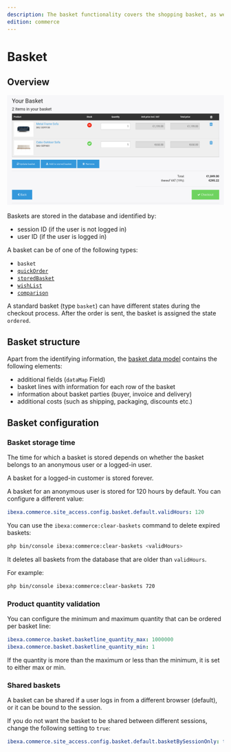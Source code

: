 ```yaml
---
description: The basket functionality covers the shopping basket, as well as wishlist and stored, named baskets.
edition: commerce
---
```


# Basket

## Overview

![](../img/basket_1.png)

Baskets are stored in the database and identified by: 

- session ID (if the user is not logged in)
- user ID (if the user is logged in)

A basket can be of one of the following types:

- `basket`
- [`quickOrder`](../quick_order/quick_order.md)
- [`storedBasket`](wishlist_and_stored_baskets.md)
- [`wishList`](wishlist_and_stored_baskets.md)
- [`comparison`](../product_comparison/product_comparison.md)

A standard basket (type `basket`) can have different states during the checkout process. After the order is sent, the basket is assigned the state `ordered`.

## Basket structure

Apart from the identifying information, the [basket data model](basket_api/basket_data_model.md) contains the following elements:

- additional fields (`dataMap` Field)
- basket lines with information for each row of the basket
- information about basket parties (buyer, invoice and delivery)
- additional costs (such as shipping, packaging, discounts etc.)

## Basket configuration 

### Basket storage time

The time for which a basket is stored depends on whether the basket belongs to an anonymous user or a logged-in user.

A basket for a logged-in customer is stored forever.

A basket for an anonymous user is stored for 120 hours by default.
You can configure a different value:

``` yaml
ibexa.commerce.site_access.config.basket.default.validHours: 120
```

You can use the `ibexa:commerce:clear-baskets` command to delete expired baskets:

``` bash
php bin/console ibexa:commerce:clear-baskets <validHours>
```

It deletes all baskets from the database that are older than `validHours`.

For example:

``` bash
php bin/console ibexa:commerce:clear-baskets 720
```

### Product quantity validation

You can configure the minimum and maximum quantity that can be ordered per basket line:

``` yaml
ibexa.commerce.basket.basketline_quantity_max: 1000000
ibexa.commerce.basket.basketline_quantity_min: 1
```

If the quantity is more than the maximum or less than the minimum, it is set to either max or min.

### Shared baskets

A basket can be shared if a user logs in from a different browser (default), or it can be bound to the session.

If you do not want the basket to be shared between different sessions, change the following setting to `true`:

``` yaml
ibexa.commerce.site_access.config.basket.default.basketBySessionOnly: true
```